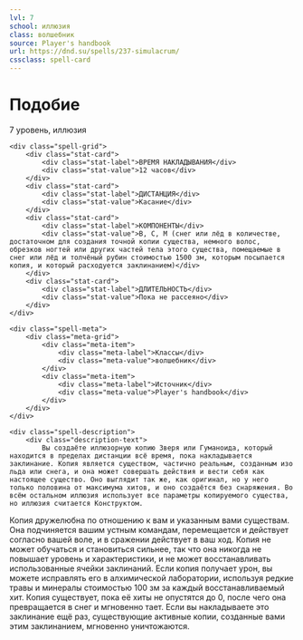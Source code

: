 ```yaml
---
lvl: 7
school: иллюзия
class: волшебник
source: Player's handbook
url: https://dnd.su/spells/237-simulacrum/
cssclass: spell-card
---
```


<div class="spell-container">
    <div class="spell-header">
        <h1 class="spell-name">Подобие</h1>
        <div class="spell-level">7 уровень, иллюзия</div>
    </div>
    
    <div class="spell-grid">
        <div class="stat-card">
            <div class="stat-label">ВРЕМЯ НАКЛАДЫВАНИЯ</div>
            <div class="stat-value">12 часов</div>
        </div>
        <div class="stat-card">
            <div class="stat-label">ДИСТАНЦИЯ</div>
            <div class="stat-value">Касание</div>
        </div>
        <div class="stat-card">
            <div class="stat-label">КОМПОНЕНТЫ</div>
            <div class="stat-value">В, С, М (снег или лёд в количестве, достаточном для создания точной копии существа, немного волос, обрезков ногтей или других частей тела этого существа, помещаемые в снег или лёд и толчёный рубин стоимостью 1500 зм, которым посыпается копия, и который расходуется заклинанием)</div>
        </div>
        <div class="stat-card">
            <div class="stat-label">ДЛИТЕЛЬНОСТЬ</div>
            <div class="stat-value">Пока не рассеяно</div>
        </div>
    </div>
    
    <div class="spell-meta">
        <div class="meta-grid">
            <div class="meta-item">
                <div class="meta-label">Классы</div>
                <div class="meta-value">волшебник</div>
            </div>
            <div class="meta-item">
                <div class="meta-label">Источник</div>
                <div class="meta-value">Player's handbook</div>
            </div>
        </div>
    </div>
    
    <div class="spell-description">
        <div class="description-text">
            Вы создаёте иллюзорную копию Зверя или Гуманоида, который находится в пределах дистанции всё время, пока накладывается заклинание. Копия является существом, частично реальным, созданным изо льда или снега, и она может совершать действия и вести себя как настоящее существо. Оно выглядит так же, как оригинал, но у него только половина от максимума хитов, и оно создаётся без снаряжения. Во всём остальном иллюзия использует все параметры копируемого существа, но иллюзия считается Конструктом.
Копия дружелюбна по отношению к вам и указанным вами существам. Она подчиняется вашим устным командам, перемещается и действует согласно вашей воле, и в сражении действует в ваш ход. Копия не может обучаться и становиться сильнее, так что она никогда не повышает уровень и характеристики, и не может восстанавливать использованные ячейки заклинаний.
Если копия получает урон, вы можете исправлять его в алхимической лаборатории, используя редкие травы и минералы стоимостью 100 зм за каждый восстанавливаемый хит. Копия существует, пока её хиты не опустятся до 0, после чего она превращается в снег и мгновенно тает.
Если вы накладываете это заклинание ещё раз, существующие активные копии, созданные вами этим заклинанием, мгновенно уничтожаются.
        </div>
    </div>
</div>